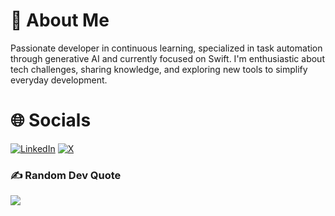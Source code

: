# 💫 About Me
Passionate developer in continuous learning, specialized in task automation through generative AI and currently focused on Swift. I'm enthusiastic about tech challenges, sharing knowledge, and exploring new tools to simplify everyday development.

# 🌐 Socials
[![LinkedIn](https://img.shields.io/badge/LinkedIn-%230077B5.svg?style=for-the-badge&logo=linkedin&logoColor=white)](https://www.linkedin.com/in/marcgt/)
[![X](https://img.shields.io/badge/-000000?style=for-the-badge&logo=x&logoColor=white)](https://x.com/marcgtdev)


### ✍️ Random Dev Quote
![](https://quotes-github-readme.vercel.app/api?type=horizontal&theme=radical)


